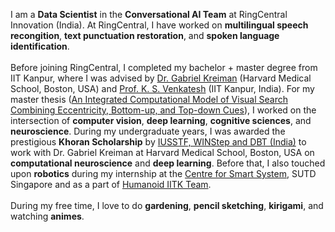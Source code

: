 I am a <b>Data Scientist</b> in the <b>Conversational AI Team</b> at RingCentral Innovation (India). At RingCentral, I have worked on <b>multilingual speech recongition</b>, <b>text punctuation restoration</b>, and <b>spoken language identification</b>.
<br><br>
Before joining RingCentral, I completed my bachelor + master degree from IIT Kanpur, where I was advised by
<a href="http://klab.tch.harvard.edu/" target="\_blank">Dr. Gabriel Kreiman</a> (Harvard Medical School, Boston, USA) and
<a href="https://home.iitk.ac.in/~venkats/" target="\_blank">Prof. K. S. Venkatesh</a> (IIT Kanpur, India).
For my master thesis (<a href="{{ site.url }}/files/thesis.pdf" target="\_blank">An Integrated Computational Model of Visual Search Combining Eccentricity, Bottom-up, and Top-down Cues</a>), I worked on the intersection of <b>computer vision</b>, <b>deep learning</b>, <b>cognitive sciences</b>, and <b>neuroscience</b>. During my undergraduate years, I was awarded the prestigious <b>Khoran Scholarship</b> by <a href="https://iusstf.org/khorana-program-for-scholars" target="\_blank">IUSSTF, WINStep and DBT (India)</a> to work with Dr. Gabriel Kreiman at Harvard Medical School, Boston, USA on <b>computational neuroscience</b> and <b>deep learning</b>. Before that, I also touched upon <b>robotics</b> during my internship at the <a href="https://www.sutd.edu.sg/Research/Research-Centres/ST-Engineering-SUTD-Centre-for-Smart-Systems" target="\_blank">Centre for Smart System</a>, SUTD Singapore and as a part of <a href="https://www.facebook.com/HumanoidIITK/" target="\_blank">Humanoid IITK Team</a>.
<br><br>
During my free time, I love to do <b>gardening</b>, <b>pencil sketching</b>, <b>kirigami</b>, and watching <b>animes</b>.


<!-- The title of my thesis was <b>"An Integrated Computational Model of Visual
Search Combining Eccentricity, Bottom-up, and Top-down Cues"</b>, which was at the intersection of cognitive sciences and deep learning.focused on explaining human visual search via deep neural network based computational models.
<br><br> -->


<!-- I'm a dual-degree (BT-MT) student in the Department of Electrical Engineering at the <a href="http://www.iitk.ac.in/">Indian Institute of Technology Kanpur</a> supervised by <a href="http://klab.tch.harvard.edu/">Dr. Gabriel Kreiman</a> (Harvard Medical School, Boston, USA) and <a href="https://home.iitk.ac.in/~venkats/">Prof. K. S. Venkatesh</a> (IIT Kanpur, India). I am primarily interested in <b>artificial intelligence</b>, <b>cognitive neuroscience</b>, and <b>cognitive psychology</b>. And, I dream of reverse-engineering human intelligence to create more general and intelligent Artificial Intelligence and better understand human cognition. To achieve this, I follow the following three principles: 1. To understand the biological and psychological basis of human cognition, 2. To study the computational model of human cognition, machine learning, and artificial intelligence, and 3. Finally, work on bridging the gap between humans and machines. I believe this will help us form a computational model that is better than the existing one and can also help us understand the theories of human cognition that we cannot deduce directly by studying the brain. In the pursuit of fulfilling my dream, I have had the good fortune to work with <a href="http://klab.tch.harvard.edu/">Dr. Gabriel Kreiman</a> (Harvard Medical School, Boston, and CBMM, MIT), <a href="https://a0091624.wixsite.com/mengmi">Mengmi Zhang</a> (Harvard Medical School, Boston, and CBMM, MIT), <a href="https://home.iitk.ac.in/~venkats/">Prof. K. S. Venkatesh</a> (IIT Kanpur), and <a href="https://www.cse.iitk.ac.in/users/nsrivast/">Prof. Nisheeth Srivastava</a> (IIT Kanpur). I also worked shortly on a robotics and computer vision project at the <a href="https://www.sutd.edu.sg/Research/Research-Centres/ST-Engineering-SUTD-Centre-for-Smart-Systems">Centre for Smart System</a>, SUTD Singapore. Please refer to the project section to know about the work I have done while exploring different directions.
<br><br>
I also established the <a href="https://bcs-iitk.github.io/">Brain and Cognitive Society</a> at IIT Kanpur to build a student community that works for similar objectives. Within just one year of establishment, our society emerged as one of the most active student communities and completed various neuroscience, psychology, and machine learning projects.
<br><br>
Apart from academics, I love to do <b>pencil sketching</b>, <b>kirigami</b>, wasting my time watching <b>animes</b> and spending time alone absolutely thinking nothing... <i class="far fa-grin-tongue-squint"></i> <i class="far fa-grin-tongue-squint"></i> -->
